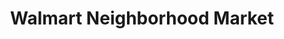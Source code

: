 ---
title: "Walmart Neighborhood Market"
url: /pueblo/walmart-neighborhood-market/
shop: supermarket
---